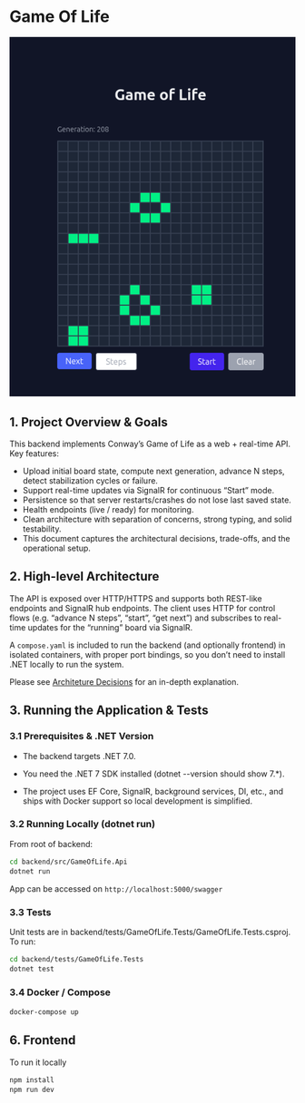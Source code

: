 # Game Of Life

![Game](Game.png)

## 1. Project Overview & Goals

This backend implements Conway’s Game of Life as a web + real-time API. Key features:

- Upload initial board state, compute next generation, advance N steps, detect stabilization cycles or failure.
- Support real-time updates via SignalR for continuous “Start” mode.
- Persistence so that server restarts/crashes do not lose last saved state.
- Health endpoints (live / ready) for monitoring.
- Clean architecture with separation of concerns, strong typing, and solid testability.
- This document captures the architectural decisions, trade-offs, and the operational setup.

## 2. High-level Architecture

The API is exposed over HTTP/HTTPS and supports both REST-like endpoints and SignalR hub endpoints. The client uses HTTP for control flows (e.g. “advance N steps”, “start”, “get next”) and subscribes to real-time updates for the “running” board via SignalR.

A ```compose.yaml``` is included to run the backend (and optionally frontend) in isolated containers, with proper port bindings, so you don’t need to install .NET locally to run the system.

Please see [Architeture Decisions](./backend/Architeture.md) for an in-depth explanation.

## 3. Running the Application & Tests

### 3.1 Prerequisites & .NET Version

- The backend targets .NET 7.0.

- You need the .NET 7 SDK installed (dotnet --version should show 7.*).

- The project uses EF Core, SignalR, background services, DI, etc., and ships with Docker support so local development is simplified.

### 3.2 Running Locally (dotnet run)

From root of backend:

```bash
cd backend/src/GameOfLife.Api
dotnet run
```
App can be accessed on ```http://localhost:5000/swagger```

### 3.3 Tests

Unit tests are in backend/tests/GameOfLife.Tests/GameOfLife.Tests.csproj. To run:

```bash
cd backend/tests/GameOfLife.Tests
dotnet test
```

### 3.4 Docker / Compose

```bash
docker-compose up
```

## 6. Frontend

To run it locally

```bash
npm install
npm run dev
```

